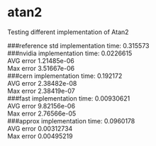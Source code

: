 # atan2
Testing different implementation of Atan2

###reference std implementation time: 0.315573  
###nvidia implementation time: 0.0226615  
AVG error 1.21485e-06  
Max error 3.51667e-06  
###cern implementation time: 0.192172  
AVG error 2.38482e-08  
Max error 2.38419e-07  
###fast implementation time: 0.00930621  
AVG error 9.82156e-06  
Max error 2.76566e-05  
###approx implementation time: 0.0960178  
AVG error 0.00312734  
Max error 0.00495219  
